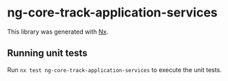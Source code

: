 # ng-core-track-application-services

This library was generated with [Nx](https://nx.dev).

## Running unit tests

Run `nx test ng-core-track-application-services` to execute the unit tests.
